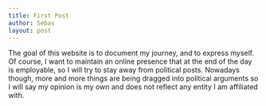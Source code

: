 ```yaml
---
title: First Post
author: Sebas
layout: post
---
```

The goal of this website is to document my journey, and to express myself. Of course, I want to maintain an online presence that at the end of the day is employable, so I will try to stay away from political posts. Nowadays though, more and more things are being dragged into political arguments so I will say my opinion is my own and does not reflect any entity I am affiliated with.